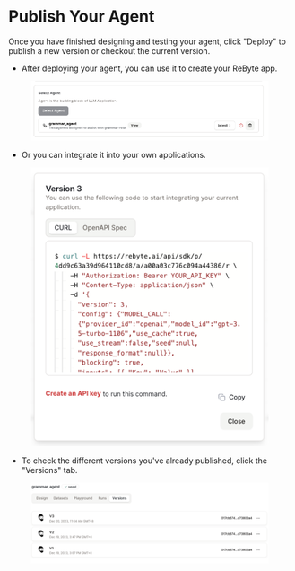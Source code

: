 # Publish Your Agent

Once you have finished designing and testing your agent, click "Deploy" to publish a new version or checkout the current version.

* After deploying your agent, you can use it to create your ReByte app.

<figure><img src="../images/deployment-2.png" alt=""></figure>

* Or you can integrate it into your own applications.

<figure><img src="../images/deployment.png" alt=""></figure>

* To check the different versions you've already published, click the "Versions" tab.

<figure><img src="../images/versions.png" alt=""></figure>
